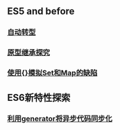 ## ES5 and before
### [自动转型](./type_conversions.md)
### [原型继承探究](./prototype_inherit.md)
### [使用{}模拟Set和Map的缺陷](./imperfection_when_simulate_map.md)

## ES6新特性探索
### [利用generator将异步代码同步化]()
